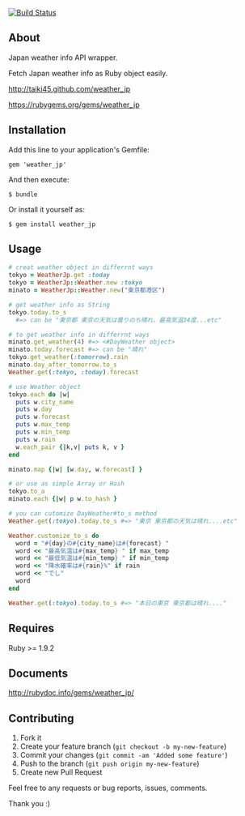 [![Build Status](https://secure.travis-ci.org/Taiki45/weather_jp.png?branch=master)](http://travis-ci.org/Taiki45/weather_jp)

## About

Japan weather info API wrapper.

Fetch Japan weather info as Ruby object easily.

http://taiki45.github.com/weather_jp

https://rubygems.org/gems/weather_jp

## Installation

Add this line to your application's Gemfile:

    gem 'weather_jp'

And then execute:

    $ bundle

Or install it yourself as:

    $ gem install weather_jp

## Usage

```ruby
# creat weather object in differrnt ways
tokyo = WeatherJp.get :today
tokyo = WeatherJp::Weather.new :tokyo
minato = WeatherJp::Weather.new("東京都港区")

# get weather info as String
tokyo.today.to_s
  #=> can be "東京都 東京の天気は曇りのち晴れ、最高気温34度...etc"

# to get weather info in differrnt ways
minato.get_weather(4) #=> <#DayWeather object>
minato.today.forecast #=> can be "晴れ"
tokyo.get_weather(:tomorrow).rain
minato.day_after_tomorrow.to_s
Weather.get(:tokyo, :today).forecast

# use Weather object
tokyo.each do |w|
  puts w.city_name
  puts w.day
  puts w.forecast
  puts w.max_temp
  puts w.min_temp
  puts w.rain
  w.each_pair {|k,v| puts k, v }
end

minato.map {|w| [w.day, w.forecast] }

# or use as simple Array or Hash
tokyo.to_a
minato.each {|w| p w.to_hash }

# you can cutomize DayWeather#to_s method
Weather.get(:tokyo).today.to_s #=> "東京 東京都の天気は晴れ....etc"

Weather.customize_to_s do
  word = "#{day}の#{city_name}は#{forecast} "
  word << "最高気温は#{max_temp} " if max_temp
  word << "最低気温は#{min_temp} " if min_temp
  word << "降水確率は#{rain}%" if rain
  word << "でし"
  word
end

Weather.get(:tokyo).today.to_s #=> "本日の東京 東京都は晴れ...."

```

## Requires

Ruby >= 1.9.2

## Documents

http://rubydoc.info/gems/weather_jp/

## Contributing

1. Fork it
2. Create your feature branch (`git checkout -b my-new-feature`)
3. Commit your changes (`git commit -am 'Added some feature'`)
4. Push to the branch (`git push origin my-new-feature`)
5. Create new Pull Request

Feel free to any requests or bug reports, issues, comments.

Thank you :)

